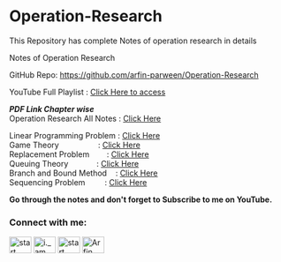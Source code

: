 # Operation-Research
This Repository has complete Notes of operation research in details

Notes of Operation Research 

GitHub Repo: https://github.com/arfin-parween/Operation-Research

YouTube Full Playlist : <a href="https://www.youtube.com/playlist?list=PL23dd-8zssJAdGmsSofO4UaRyEXZDtm7a"> Click Here to access </a>



***********PDF Link Chapter wise***********<br>
Operation Research All Notes : <a href="https://drive.google.com/drive/folders/1R4Lk7dhQqkDthIovCd34kw2yvRJXZBPL"> Click Here </a>


Linear Programming Problem : <a href="https://drive.google.com/drive/folders/1R4Lk7dhQqkDthIovCd34kw2yvRJXZBPL"> Click Here </a> <br>
Game Theory &nbsp;&nbsp;&nbsp;&nbsp;&nbsp;&nbsp;&nbsp;&nbsp;&nbsp;&nbsp;&nbsp;&nbsp;&nbsp;&nbsp;&nbsp;&nbsp;&nbsp;: <a href="https://drive.google.com/drive/folders/1R4Lk7dhQqkDthIovCd34kw2yvRJXZBPL"> Click Here </a> <br>
Replacement Problem &nbsp;&nbsp;&nbsp;&nbsp;&nbsp;&nbsp;&nbsp;: <a href="https://drive.google.com/file/d/19wVAXkZ5j86PWqh9D3-mLeLqFbXAHRHp/view?usp=drivesdk"> Click Here </a> <br>
Queuing Theory &nbsp;&nbsp;&nbsp;&nbsp;&nbsp;&nbsp;&nbsp;&nbsp;&nbsp;&nbsp;&nbsp;&nbsp;: <a href="https://drive.google.com/drive/folders/1R4Lk7dhQqkDthIovCd34kw2yvRJXZBPL"> Click Here </a> <br>
Branch and Bound Method &nbsp;&nbsp;&nbsp;: <a href="https://drive.google.com/drive/folders/1R4Lk7dhQqkDthIovCd34kw2yvRJXZBPL"> Click Here </a> <br>
Sequencing Problem &nbsp;&nbsp;&nbsp;&nbsp;&nbsp;&nbsp;&nbsp;&nbsp;: <a href="https://drive.google.com/drive/folders/1R4Lk7dhQqkDthIovCd34kw2yvRJXZBPL"> Click Here </a> <br>

**Go through the notes and don't forget to Subscribe to me on YouTube.**


<h3 align="left">Connect with me:</h3>
<p align="left">
<a href="https://twitter.com/@StartPracticing" target="blank"><img align="center" src="https://raw.githubusercontent.com/rahuldkjain/github-profile-readme-generator/master/src/images/icons/Social/twitter.svg" alt="start practicing" height="30" width="40" /></a>
<a href="https://instagram.com/i._am._arfin" target="blank"><img align="center" src="https://raw.githubusercontent.com/rahuldkjain/github-profile-readme-generator/master/src/images/icons/Social/instagram.svg" alt="i._am._arfin" height="30" width="40" /></a>
<a href="https://www.youtube.com/c/start practicing" target="blank"><img align="center" src="https://raw.githubusercontent.com/rahuldkjain/github-profile-readme-generator/master/src/images/icons/Social/youtube.svg" alt="start practicing" height="30" width="40" /></a>
<a href="https://www.linkedin.com/in/arfin-parween/" target="blank"><img align="center" src="https://i.stack.imgur.com/gVE0j.png" alt="Arfin Parween" height="30" width="40" /></a>
